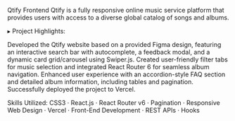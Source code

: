 Qtify Frontend
Qtify is a fully responsive online music service platform that provides users with access to a diverse global catalog of songs and albums.

▸ Project Highlights:

Developed the Qtify website based on a provided Figma design, featuring an interactive search bar with autocomplete, a feedback modal, and a dynamic card grid/carousel using Swiper.js.
Created user-friendly filter tabs for music selection and integrated React Router 6 for seamless album navigation.
Enhanced user experience with an accordion-style FAQ section and detailed album information, including tables and pagination.
Successfully deployed the project to Vercel.

Skills Utilized: CSS3 · React.js · React Router v6 · Pagination · Responsive Web Design · Vercel · Front-End Development · REST APIs · Hooks
